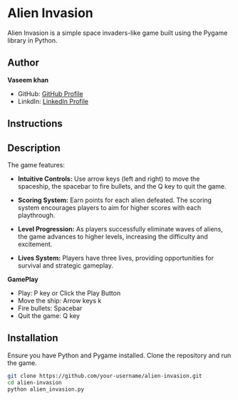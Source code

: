 # Alien Invasion

Alien Invasion is a simple space invaders-like game built using the Pygame library in Python.

## Author

**Vaseem khan**

- GitHub: [GitHub Profile](https://github.com/vaseemsworld)
- LinkdIn: [LinkedIn Profile](https://www.linkedin.com/in/vasim-khan-8740182b7/)

## Instructions

## Description

The game features:

- **Intuitive Controls:** Use arrow keys (left and right) to move the spaceship, the spacebar to fire bullets, and the Q key to quit the game.
  
- **Scoring System:** Earn points for each alien defeated. The scoring system encourages players to aim for higher scores with each playthrough.

- **Level Progression:** As players successfully eliminate waves of aliens, the game advances to higher levels, increasing the difficulty and excitement.

- **Lives System:** Players have three lives, providing opportunities for survival and strategic gameplay.

**GamePlay**

- Play: P key or Click the Play Button
- Move the ship: Arrow keys k
- Fire bullets: Spacebar
- Quit the game: Q key 

## Installation

Ensure you have Python and Pygame installed. Clone the repository and run the game.

```bash
git clone https://github.com/your-username/alien-invasion.git
cd alien-invasion
python alien_invasion.py

